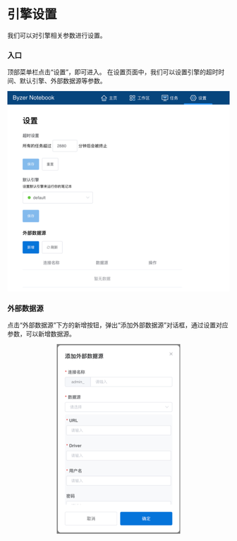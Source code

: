 # 引擎设置
我们可以对引擎相关参数进行设置。
### 入口
顶部菜单栏点击“设置”，即可进入。
在设置页面中，我们可以设置引擎的超时时间、默认引擎、外部数据源等参数。
<center><img style="zoom: 70%" src="/byzer-notebook/zh-cn/operation/images/settings_interface.png" width="730" /></center>

### 外部数据源
点击“外部数据源”下方的新增按钮，弹出“添加外部数据源”对话框，通过设置对应参数，可以新增数据源。

<center><img style="zoom: 70%" src="/byzer-notebook/zh-cn/operation/images/settings_add.png" width="400" /></center>

